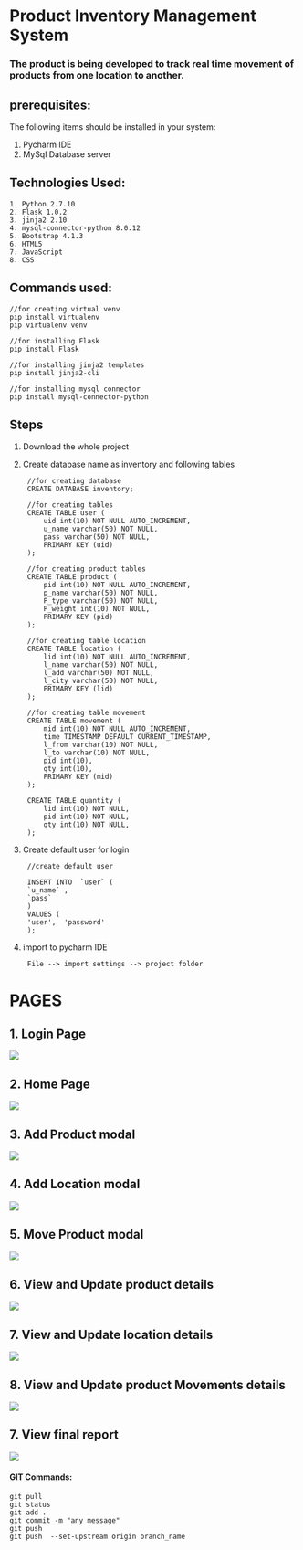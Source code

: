 # Product Inventory Management System
### The product is being developed to track real time movement of products from one location to another.

## prerequisites:
The following items should be installed in your system:

1. Pycharm IDE
2. MySql Database server

## Technologies Used:

    1. Python 2.7.10
    2. Flask 1.0.2
    3. jinja2 2.10
    4. mysql-connector-python 8.0.12
    5. Bootstrap 4.1.3
    6. HTML5
    7. JavaScript
    8. CSS

## Commands used:


    //for creating virtual venv
    pip install virtualenv
    pip virtualenv venv

    //for installing Flask
    pip install Flask

    //for installing jinja2 templates
    pip install jinja2-cli

    //for installing mysql connector
    pip install mysql-connector-python

## Steps
1. Download the whole project
2. Create database name as inventory and following tables

        //for creating database
        CREATE DATABASE inventory;

        //for creating tables
        CREATE TABLE user (
            uid int(10) NOT NULL AUTO_INCREMENT,
            u_name varchar(50) NOT NULL,
            pass varchar(50) NOT NULL,
            PRIMARY KEY (uid)
        );

        //for creating product tables
        CREATE TABLE product (
            pid int(10) NOT NULL AUTO_INCREMENT,
            p_name varchar(50) NOT NULL,
            P_type varchar(50) NOT NULL,
            P_weight int(10) NOT NULL,
            PRIMARY KEY (pid)
        );

        //for creating table location
        CREATE TABLE location (
            lid int(10) NOT NULL AUTO_INCREMENT,
            l_name varchar(50) NOT NULL,
            l_add varchar(50) NOT NULL,
            l_city varchar(50) NOT NULL,
            PRIMARY KEY (lid)
        );

        //for creating table movement 
        CREATE TABLE movement (
            mid int(10) NOT NULL AUTO_INCREMENT,
            time TIMESTAMP DEFAULT CURRENT_TIMESTAMP,
            l_from varchar(10) NOT NULL,
            l_to varchar(10) NOT NULL,
            pid int(10),
            qty int(10),
            PRIMARY KEY (mid)
        );

        CREATE TABLE quantity (
            lid int(10) NOT NULL,
            pid int(10) NOT NULL,
            qty int(10) NOT NULL,
        );

4. Create default user for login

        //create default user
        
        INSERT INTO  `user` (
        `u_name` ,
        `pass`
        )
        VALUES (
        'user',  'password'
        );

3. import to pycharm IDE

        File --> import settings --> project folder


# PAGES
## 1. Login Page

<img src="product_inventory/images/Login_page.png">

## 2. Home Page

<img src="product_inventory/images/home.png">

## 3. Add Product modal

<img src="product_inventory/images/Add_productModal.png">

## 4. Add Location modal

<img src="product_inventory/images/Add_locationModal.png">

## 5. Move Product modal

<img src="product_inventory/images/move_productModal.png">

## 6. View and Update product details 

<img src="product_inventory/images/viewproduct.png">

## 7. View and Update location details 

<img src="product_inventory/images/viewlocation.png">

## 8. View and Update product Movements details 

<img src="product_inventory/images/viemove.png">

## 7. View final report 

<img src="product_inventory/images/repprt.png">

 #### GIT Commands:
 
    git pull
    git status
    git add .
    git commit -m "any message"
    git push
    git push  --set-upstream origin branch_name
